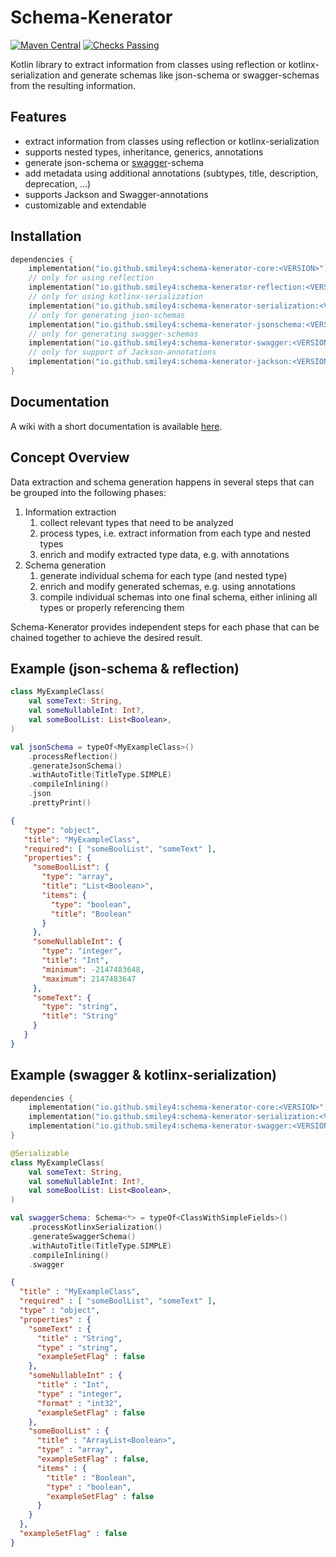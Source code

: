 # Schema-Kenerator

[![Maven Central](https://maven-badges.herokuapp.com/maven-central/io.github.smiley4/schema-kenerator-core/badge.svg)](https://maven-badges.herokuapp.com/maven-central/io.github.smiley4/schema-kenerator-core)
[![Checks Passing](https://github.com/SMILEY4/schema-kenerator/actions/workflows/checks.yml/badge.svg?branch=develop)](https://github.com/SMILEY4/schema-kenerator/actions/workflows/checks.yml)


Kotlin library to extract information from classes using reflection or kotlinx-serialization and generate schemas like json-schema or swagger-schemas from the resulting information.


## Features

- extract information from classes using reflection or kotlinx-serialization
- supports nested types, inheritance, generics, annotations
- generate json-schema or [swagger](https://github.com/swagger-api/swagger-parser)-schema
- add metadata using additional annotations (subtypes, title, description, deprecation, ...)
- supports Jackson and Swagger-annotations
- customizable and extendable


## Installation

```kotlin
dependencies {
    implementation("io.github.smiley4:schema-kenerator-core:<VERSION>")
    // only for using reflection
    implementation("io.github.smiley4:schema-kenerator-reflection:<VERSION>")
    // only for using kotlinx-serialization
    implementation("io.github.smiley4:schema-kenerator-serialization:<VERSION>")
    // only for generating json-schemas
    implementation("io.github.smiley4:schema-kenerator-jsonschema:<VERSION>")
    // only for generating swagger-schemas
    implementation("io.github.smiley4:schema-kenerator-swagger:<VERSION>")
    // only for support of Jackson-annotations
    implementation("io.github.smiley4:schema-kenerator-jackson:<VERSION>")
}
```


## Documentation

A wiki with a short documentation is available [here](https://github.com/SMILEY4/schema-kenerator/wiki).


## Concept Overview

Data extraction and schema generation happens in several steps that can be grouped into the following phases:

1. Information extraction
   1. collect relevant types that need to be analyzed
   2. process types, i.e. extract information from each type and nested types 
   3. enrich and modify extracted type data, e.g. with annotations
2. Schema generation
   1. generate individual schema for each type (and nested type)
   2. enrich and modify generated schemas, e.g. using annotations
   3. compile individual schemas into one final schema, either inlining all types or properly referencing them

Schema-Kenerator provides independent steps for each phase that can be chained together to achieve the desired result. 


## Example (json-schema & reflection)

```kotlin
class MyExampleClass(
    val someText: String,
    val someNullableInt: Int?,
    val someBoolList: List<Boolean>,
)
```

```kotlin
val jsonSchema = typeOf<MyExampleClass>()
    .processReflection()
    .generateJsonSchema()
    .withAutoTitle(TitleType.SIMPLE)
    .compileInlining()
    .json
    .prettyPrint()
```

```json
{
   "type": "object",
   "title": "MyExampleClass",
   "required": [ "someBoolList", "someText" ],
   "properties": {
     "someBoolList": {
       "type": "array",
       "title": "List<Boolean>",
       "items": {
         "type": "boolean",
         "title": "Boolean"
       }
     },
     "someNullableInt": {
       "type": "integer",
       "title": "Int",
       "minimum": -2147483648,
       "maximum": 2147483647
     },
     "someText": {
       "type": "string",
       "title": "String"
     }
   }
}
```



## Example (swagger & kotlinx-serialization)

```kotlin
dependencies {
    implementation("io.github.smiley4:schema-kenerator-core:<VERSION>")
    implementation("io.github.smiley4:schema-kenerator-serialization:<VERSION>")
    implementation("io.github.smiley4:schema-kenerator-swagger:<VERSION>")
}
```

```kotlin
@Serializable
class MyExampleClass(
    val someText: String,
    val someNullableInt: Int?,
    val someBoolList: List<Boolean>,
)
```

```kotlin
val swaggerSchema: Schema<*> = typeOf<ClassWithSimpleFields>()
    .processKotlinxSerialization()
    .generateSwaggerSchema()
    .withAutoTitle(TitleType.SIMPLE)
    .compileInlining()
    .swagger
```

```json
{
  "title" : "MyExampleClass",
  "required" : [ "someBoolList", "someText" ],
  "type" : "object",
  "properties" : {
    "someText" : {
      "title" : "String",
      "type" : "string",
      "exampleSetFlag" : false
    },
    "someNullableInt" : {
      "title" : "Int",
      "type" : "integer",
      "format" : "int32",
      "exampleSetFlag" : false
    },
    "someBoolList" : {
      "title" : "ArrayList<Boolean>",
      "type" : "array",
      "exampleSetFlag" : false,
      "items" : {
        "title" : "Boolean",
        "type" : "boolean",
        "exampleSetFlag" : false
      }
    }
  },
  "exampleSetFlag" : false
}
```
